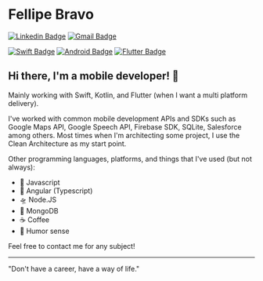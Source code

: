 # Fellipe Bravo
[![Linkedin Badge](https://img.shields.io/badge/-fellipebravo-blue?style=flat&logo=Linkedin&logoColor=white&link=https://www.linkedin.com/in/fellipebravo/)](https://www.linkedin.com/in/fellipebravo/)
[![Gmail Badge](https://img.shields.io/badge/-fellipe.bravo@gmail.com-c14438?style=flat&logo=Gmail&logoColor=white&link=mailto:fellipe.bravo@gmail.com)](mailto:fellipe.bravo@gmail.com)

[![Swift Badge](https://img.shields.io/badge/-Swift-FA7343?style=for-the-badge&logo=Swift&logoColor=white)]()
[![Android Badge](https://img.shields.io/badge/-Android-3DDC84?style=for-the-badge&logo=Android&logoColor=white)]()
[![Flutter Badge](https://img.shields.io/badge/-Flutter-02569B?style=for-the-badge&logo=Flutter&logoColor=white)]()

## Hi there, I'm a mobile developer! 📱
Mainly working with Swift, Kotlin, and Flutter (when I want a multi platform delivery).

I've worked with common mobile development APIs and SDKs such as Google Maps API, Google Speech API, Firebase SDK, SQLite, Salesforce among others.
Most times when I'm architecting some project, I use the Clean Architecture as my start point.

Other programming languages, platforms, and things that I've used (but not always):
- 🚨 Javascript
- 🧩 Angular (Typescript)
- 🛸 Node.JS
- 🍃 MongoDB
- ☕️ Coffee
- 🐣 Humor sense

Feel free to contact me for any subject!

---
"Don't have a career, have a way of life." 
